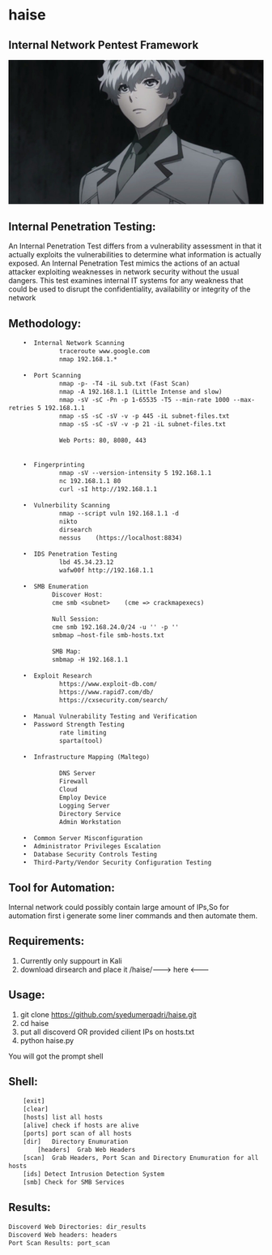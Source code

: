 # haise
## Internal Network Pentest Framework
![](https://github.com/syedumerqadri/haise/blob/master/image.jpg)


## Internal Penetration Testing:

An Internal Penetration Test differs from a vulnerability assessment in that it actually exploits the vulnerabilities to determine what information is actually exposed. An Internal Penetration Test mimics the actions of an actual attacker exploiting weaknesses in network security without the usual dangers. This test examines internal IT systems for any weakness that could be used to disrupt the confidentiality, availability or integrity of the network

## Methodology:

        •  Internal Network Scanning
                  traceroute www.google.com
                  nmap 192.168.1.*
        
        •  Port Scanning
                  nmap -p- -T4 -iL sub.txt (Fast Scan)
                  nmap -A 192.168.1.1 (Little Intense and slow)
                  nmap -sV -sC -Pn -p 1-65535 -T5 --min-rate 1000 --max-retries 5 192.168.1.1
                  nmap -sS -sC -sV -v -p 445 -iL subnet-files.txt
                  nmap -sS -sC -sV -v -p 21 -iL subnet-files.txt

                  Web Ports: 80, 8080, 443

                  
        •  Fingerprinting
                  nmap -sV --version-intensity 5 192.168.1.1
                  nc 192.168.1.1 80
                  curl -sI http://192.168.1.1

        •  Vulnerbility Scanning
                  nmap --script vuln 192.168.1.1 -d
                  nikto
                  dirsearch
                  nessus    (https://localhost:8834)
        
        •  IDS Penetration Testing
                  lbd 45.34.23.12
                  wafw00f http://192.168.1.1  
    
        •  SMB Enumeration
                Discover Host:
                cme smb <subnet>    (cme => crackmapexecs)

                Null Session:
                cme smb 192.168.24.0/24 -u '' -p ''
                smbmap –host-file smb-hosts.txt

                SMB Map:
                smbmap -H 192.168.1.1

        •  Exploit Research
                  https://www.exploit-db.com/
                  https://www.rapid7.com/db/
                  https://cxsecurity.com/search/       

        •  Manual Vulnerability Testing and Verification
        •  Password Strength Testing
                  rate limiting
                  sparta(tool)

        •  Infrastructure Mapping (Maltego)

                  DNS Server
                  Firewall
                  Cloud
                  Employ Device
                  Logging Server
                  Directory Service
                  Admin Workstation

        •  Common Server Misconfiguration                                                           
        •  Administrator Privileges Escalation
        •  Database Security Controls Testing    
        •  Third-Party/Vendor Security Configuration Testing



## Tool for Automation:
Internal network could possibly contain large amount of IPs,So for automation first i generate some
liner commands and then automate them.

## Requirements:
1. Currently only suppourt in Kali
2. download dirsearch and place it /haise/---> here <---

## Usage:
1. git clone https://github.com/syedumerqadri/haise.git
2. cd haise
3. put all discoverd OR provided cilient IPs on hosts.txt
4. python haise.py

You will got the prompt shell
![]()


## Shell:
		[exit]
		[clear]
		[hosts]	list all hosts
		[alive]	check if hosts are alive
		[ports]	port scan of all hosts
		[dir]	Directory Enumuration
	        [headers]  Grab Web Headers
		[scan]	Grab Headers, Port Scan and Directory Enumuration for all hosts 
		[ids] Detect Intrusion Detection System
		[smb] Check for SMB Services


## Results:
	Discoverd Web Directories: dir_results
	Discoverd Web headers: headers
    Port Scan Results: port_scan




